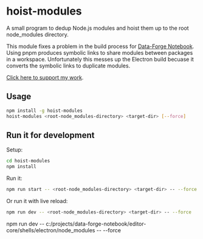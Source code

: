 # hoist-modules

A small program to dedup Node.js modules and hoist them up to the root node_modules directory.

This module fixes a problem in the build process for [Data-Forge Notebook](https://www.data-forge-notebook.com/). Using pnpm produces symbolic links to share modules between packages in a workspace. Unfortunately this messes up the Electron build becuase it converts the symbolic links to duplicate modules.

[Click here to support my work](https://www.codecapers.com.au/about#support-my-work).

## Usage

```bash
npm install -g hoist-modules
hoist-modules <root-node_modules-directory> <target-dir> [--force]
```

## Run it for development

Setup:

```bash
cd hoist-modules
npm install
```

Run it:

```bash
npm run start -- <root-node_modules-directory> <target-dir> -- --force
```

Or run it with live reload: 

```bash
npm run dev -- <root-node_modules-directory> <target-dir> -- --force
```

npm run dev --  c:/projects/data-forge-notebook/editor-core/shells/electron/node_modules -- --force